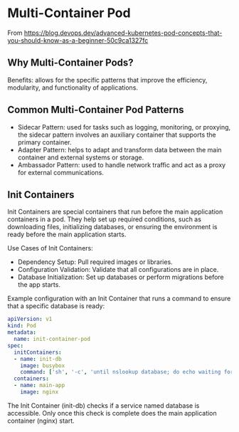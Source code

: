 # Multi-Container Pod

From https://blog.devops.dev/advanced-kubernetes-pod-concepts-that-you-should-know-as-a-beginner-50c9ca1327fc

## Why Multi-Container Pods?

Benefits: allows for the specific patterns that improve the efficiency, modularity, and functionality of applications.

## Common Multi-Container Pod Patterns

* Sidecar Pattern: used for tasks such as logging, monitoring, or proxying, the sidecar pattern involves an auxiliary container that supports the primary container.
* Adapter Pattern: helps to adapt and transform data between the main container and external systems or storage.
* Ambassador Pattern: used to handle network traffic and act as a proxy for external communications.

## Init Containers

Init Containers are special containers that run before the main application containers in a pod. They help set up required conditions, such as downloading files, initializing databases, or ensuring the environment is ready before the main application starts.

Use Cases of Init Containers:
* Dependency Setup: Pull required images or libraries.
* Configuration Validation: Validate that all configurations are in place.
* Database Initialization: Set up databases or perform migrations before the app starts.

Example configuration with an Init Container that runs a command to ensure that a specific database is ready:
```yaml
apiVersion: v1
kind: Pod
metadata:
  name: init-container-pod
spec:
  initContainers:
  - name: init-db
    image: busybox
    command: ['sh', '-c', 'until nslookup database; do echo waiting for database; sleep 2; done']
  containers:
  - name: main-app
    image: nginx
```
The Init Container (init-db) checks if a service named database is accessible. Only once this check is complete does the main application container (nginx) start.
